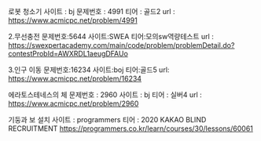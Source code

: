로봇 청소기
사이트 : bj
문제번호 : 4991
티어 : 골드2
url : https://www.acmicpc.net/problem/4991

2.무선충전
문제번호:5644
사이트:SWEA
티어:모의sw역량테스트
url : https://swexpertacademy.com/main/code/problem/problemDetail.do?contestProbId=AWXRDL1aeugDFAUo

3.인구 이동
문제번호:16234
사이트:boj
티어:골드5
url: https://www.acmicpc.net/problem/16234

에라토스테네스의 체
문제번호 : 2960
사이트 : bj
티어 : 실버4
url : https://www.acmicpc.net/problem/2960

기둥과 보 설치
사이트 : programmers
티어 : 2020 KAKAO BLIND RECRUITMENT
https://programmers.co.kr/learn/courses/30/lessons/60061
